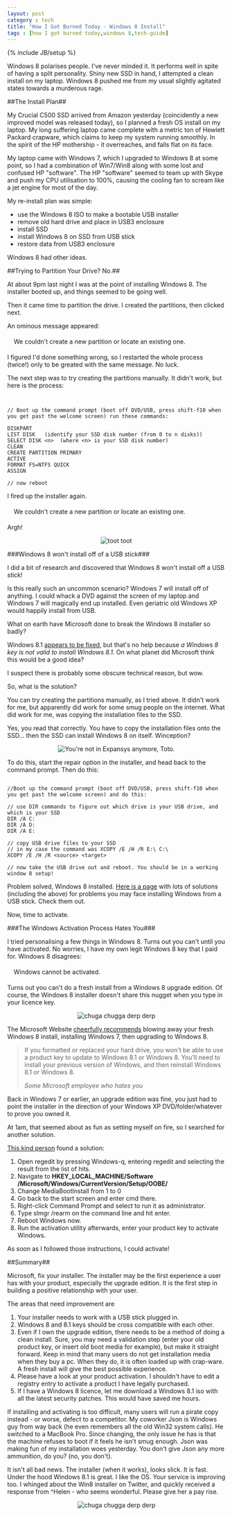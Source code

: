 ```yaml
---
layout: post
category : tech
title: "How I Got Burned Today - Windows 8 Install"
tags : [how I got burned today,windows 8,tech-guide]
---
```

{% include JB/setup %}

Windows 8 polarises people. I've never minded it. It performs well in spite of having a split personality. Shiny new SSD in hand, I attempted a clean install on my laptop. Windows 8 pushed me from my usual slightly agitated states towards a murderous rage.

<!--more-->

##The Install Plan##

My Crucial C500 SSD arrived from Amazon yesterday (coincidently a new improved model was released today), so I planned a fresh OS install on my laptop. My long suffering laptop came complete with a metric ton of Hewlett Packard crapware, which claims to keep my system running smoothly. In the spirit of the HP mothership - it overreaches, and falls flat on its face.

My laptop came with Windows 7, which I upgraded to Windows 8 at some point, so I had a combination of Win7/Win8 along with some lost and confused HP "software". The HP "software" seemed to team up with Skype and push my CPU utilisation to 100%, causing the cooling fan to scream like a jet engine for most of the day.

My re-install plan was simple:

- use the Windows 8 ISO to make a bootable USB installer
- remove old hard drive and place in USB3 enclosure
- install SSD
- install Windows 8 on SSD from USB stick
- restore data from USB3 enclosure

Windows 8 had other ideas.

##Trying to Partition Your Drive? No.##

At about 9pm last night I was at the point of installing Windows 8. The installer booted up, and things seemed to be going well.

Then it came time to partition the drive. I created the partitions, then clicked next.

An ominous message appeared:

<div class="bg-danger has-error" style="padding:5px; margin-bottom:10px;"><span class="glyphicon glyphicon-remove form-control-feedback" style="margin-right:10px;"></span>We couldn't create a new partition or locate an existing one.</div>

I figured I'd done something wrong, so I restarted the whole process (twice!) only to be greated with the same message. No luck.

The next step was to try creating the partitions manually. It didn't work, but here is the process:

<pre><code class="language-powershell">

// Boot up the command prompt (boot off DVD/USB, press shift-f10 when you get past the welcome screen) run these commands:

DISKPART
LIST DISK 	(identify your SSD disk number (from 0 to n disks))
SELECT DISK &lt;n&gt;  (where &lt;n&gt; is your SSD disk number)
CLEAN
CREATE PARTITION PRIMARY
ACTIVE
FORMAT FS=NTFS QUICK
ASSIGN

// now reboot
</code></pre>

I fired up the installer again.

<div class="bg-danger has-error" style="padding:5px; margin-bottom:10px;"><span class="glyphicon glyphicon-remove form-control-feedback" style="margin-right:10px;"></span>We couldn't create a new partition or locate an existing one.</div>

Argh!

<div id="wrapper" style="width:100%; text-align:center"><img class="img-responsive img-thumbnail" src="{{ site.url }}/assets/images/failboat.jpg" alt="toot toot" /></div>

###Windows 8 won't install off of a USB stick###

I did a bit of research and discovered that Windows 8 won't install off a USB stick!

Is this really such an uncommon scenario? Windows 7 will install off of anything. I could whack a DVD against the screen of my laptop and Windows 7 will magically end up installed. Even geriatric old Windows XP would happily install from USB.

What on earth have Microsoft done to break the Windows 8 installer so badly?

Windows 8.1 [appears to be fixed](http://windows.microsoft.com/en-AU/windows-8/create-reset-refresh-media), but that's no help because *a Windows 8 key is not valid to install Windows 8.1*. On what planet did Microsoft think this would be a good idea?

I suspect there is probably some obscure technical reason, but wow.

So, what is the solution?

You can try creating the partitions manually, as I tried above. It didn't work for me, but apparently did work for some smug people on the internet. What did work for me, was copying the installation files to the SSD.

Yes, you read that correctly. You have to copy the installation files onto the SSD... then the SSD can install Windows 8 on itself. Winception?

<div id="wrapper" style="width:100%; text-align:center"><img class="img-responsive img-thumbnail" src="{{ site.url }}/assets/images/winception.jpg" alt="You're not in Expansys anymore, Toto." /></div>

To do this, start the repair option in the installer, and head back to the command prompt. Then do this:

<pre><code class="language-powershell">
//Boot up the command prompt (boot off DVD/USB, press shift-f10 when you get past the welcome screen) and do this:

// use DIR commands to figure out which drive is your USB drive, and which is your SSD
DIR /A C:
DIR /A D:
DIR /A E:

// copy USB drive files to your SSD
// in my case the command was XCOPY /E /H /R E:\ C:\
XCOPY /E /H /R &lt;source&gt; &lt;target&gt;

// now take the USB drive out and reboot. You should be in a working window 8 setup!
</code></pre>

Problem solved, Windows 8 installed. [Here is a page](http://forum.notebookreview.com/samsung/697841-guide-how-install-windows-7-8-via-usb-np700z.html) with lots of solutions (including the above) for problems you may face installing Windows from a USB stick. Check them out.

Now, time to activate.

###The Windows Activation Process Hates You###

I tried personalising a few things in Windows 8. Turns out you can't until you have activated. No worries, I have my own legit Windows 8 key that I paid for. Windows 8 disagrees:

<div class="bg-danger has-error" style="padding:5px; margin-bottom:10px;"><span class="glyphicon glyphicon-remove form-control-feedback" style="margin-right:10px;"></span>Windows cannot be activated.</div>

Turns out you can't do a fresh install from a Windows 8 upgrade edition. Of course, the Windows 8 installer doesn't share this nugget when you type in your licence key.

<div id="wrapper" style="width:100%; text-align:center"><img class="img-responsive img-thumbnail" src="{{ site.url }}/assets/images/failroad.jpg" alt="chuga chugga derp derp" /></div>

The Microsoft Website [cheerfully recommends](http://windows.microsoft.com/en-AU/windows-8/why-activate-windows) blowing away your fresh Windows 8 install, installing Windows 7, then upgrading to Windows 8.

<blockquote>
  <p>If you formatted or replaced your hard drive, you won't be able to use a product key to update to Windows 8.1 or Windows 8. You'll need to install your previous version of Windows, and then reinstall Windows 8.1 or Windows 8.</p>
  <footer><cite title="Source Title">Some Microsoft employee who hates you</cite></footer>
</blockquote>

Back in Windows 7 or earlier, an upgrade edition was fine, you just had to point the installer in the direction of your Windows XP DVD/folder/whatever to prove you owned it.

At 1am, that seemed about as fun as setting myself on fire, so I searched for another solution.

[This kind person](http://www.ghacks.net/2012/10/27/windows-8-upgrade-clean-install-possible/) found a solution:

1. Open regedit by pressing Windows-q, entering regedit and selecting the result from the list of hits.
2. Navigate to **HKEY_LOCAL_MACHINE/Software /Microsoft/Windows/CurrentVersion/Setup/OOBE/**
3. Change MediaBootInstall from 1 to 0
4. Go back to the start screen and enter cmd there.
5. Right-click Command Prompt and select to run it as administrator.
6. Type slmgr /rearm on the command line and hit enter.
7. Reboot Windows now.
8. Run the activation utility afterwards, enter your product key to activate Windows.

As soon as I followed those instructions, I could activate!

##Summary##

Microsoft, fix your installer. The installer may be the first experience a user has with your product, especially the upgrade edition. It is the first step in building a positive relationship with your user.

The areas that need improvement are

1. Your installer needs to work with a USB stick plugged in.
2. Windows 8 and 8.1 keys should be cross compatible with each other.
3. Even if I own the upgrade edition, there needs to be a method of doing a clean install. Sure, you may need a validation step (enter your old product key, or insert old boot media for example), but make it straight forward. Keep in mind that many users do not get installation media when they buy a pc. When they do, it is often loaded up with crap-ware. A fresh install will give the best possible experience.
4. Please have a look at your product activation. I shouldn't have to edit a registry entry to activate a product I have legally purchased.
5. If I have a Windows 8 licence, let me download a Windows 8.1 iso with all the latest security patches. This would have saved me hours.

If installing and activating is too difficult, many users will run a pirate copy instead - or worse, defect to a competitor. My coworker Json is Windows guy from way back (he even remembers all the old Win32 system calls). He switched to a MacBook Pro. Since changing, the only issue he has is that the machine refuses to boot if it feels he isn't smug enough. Json was making fun of my installation woes yesterday. You don't give Json any more ammunition, do you? (no, you don't).

It isn't all bad news. The installer (when it works), looks slick. It is fast. Under the hood Windows 8.1 is great. I like the OS. Your service is improving too. I whinged about the Win8 installer on Twitter, and quickly received a response from ^Helen - who seems wonderful. Please give her a pay rise.

<div id="wrapper" style="width:100%; text-align:center"><img class="img-responsive img-thumbnail" src="{{ site.url }}/assets/images/wintwitter.png" alt="chuga chugga derp derp" /></div>
